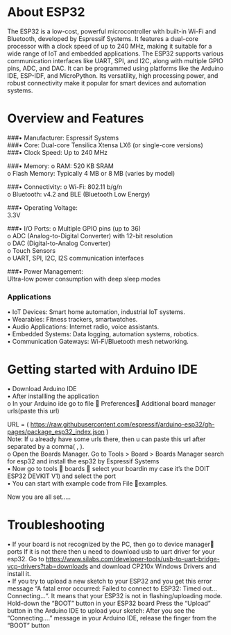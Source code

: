 # About ESP32
The ESP32 is a low-cost, powerful microcontroller with built-in Wi-Fi and Bluetooth, developed by Espressif Systems. It features a dual-core processor with a clock speed of up to 240 MHz, making it suitable for a wide range of IoT and embedded applications. The ESP32 supports various communication interfaces like UART, SPI, and I2C, along with multiple GPIO pins, ADC, and DAC. It can be programmed using platforms like the Arduino IDE, ESP-IDF, and MicroPython. Its versatility, high processing power, and robust connectivity make it popular for smart devices and automation systems.
 

# Overview and Features
###•	Manufacturer: Espressif Systems<br>
###•	Core: Dual-core Tensilica Xtensa LX6 (or single-core versions)<br>
###•	Clock Speed: Up to 240 MHz<br>

###•	Memory:
o	RAM: 520 KB SRAM<br>
o	Flash Memory: Typically 4 MB or 8 MB (varies by model)<br>

###•	Connectivity:
o	Wi-Fi: 802.11 b/g/n<br>
o	Bluetooth: v4.2 and BLE (Bluetooth Low Energy)<br>

###•	Operating Voltage: <br>3.3V

###•	I/O Ports:
o	Multiple GPIO pins (up to 36)<br>
o	ADC (Analog-to-Digital Converter) with 12-bit resolution<br>
o	DAC (Digital-to-Analog Converter)<br>
o	Touch Sensors<br>
o	UART, SPI, I2C, I2S communication interfaces<br>

###•	Power Management: <br>   Ultra-low power consumption with deep sleep modes

### Applications
•	IoT Devices: Smart home automation, industrial IoT systems.<br>
•	Wearables: Fitness trackers, smartwatches.<br>
•	Audio Applications: Internet radio, voice assistants.<br>
•	Embedded Systems: Data logging, automation systems, robotics.<br>
•	Communication Gateways: Wi-Fi/Bluetooth mesh networking.<br>

# Getting started with Arduino IDE
•	Download Arduino IDE <br>
•	After installling the application <br>
o	In your Arduino ide go to file  Preferences Additional board manager urls(paste this url)<br>

URL = ( https://raw.githubusercontent.com/espressif/arduino-esp32/gh-pages/package_esp32_index.json )
<br>
Note: If u already have some urls there, then u can paste this url after separated by a comma( , ).
<br>
o	Open the Boards Manager. Go to Tools > Board > Boards Manager
search for esp32 and install the esp32 by Espressif Systems<br>
•	Now go to tools  boards  select your boardin my case it’s the DOIT ESP32 DEVKIT V1) and select the port<br> 
•	You can start with example code from File examples.

Now you are all set…..

# Troubleshooting
•	If your board is not recognized by the PC, then go to device manager ports
If it is not there then u need to download usb to uart driver for your esp32.
Go to https://www.silabs.com/developer-tools/usb-to-uart-bridge-vcp-drivers?tab=downloads and download CP210x Windows Drivers  and install it.
<br>
•	If you try to upload a new sketch to your ESP32 and you get this error message “A fatal error occurred: Failed to connect to ESP32: Timed out… Connecting…“. It means that your ESP32 is not in flashing/uploading mode.
Hold-down the “BOOT” button in your ESP32 board
Press the “Upload” button in the Arduino IDE to upload your sketch:
 After you see the  “Connecting….” message in your Arduino IDE, release the finger from the         “BOOT” button


      
